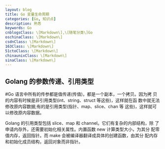 ```yaml
---
layout: blog
title: Go 变量生命周期
categories: [Go, 知识点]
description: 熟悉
keywords: Go
cnblogsClass: \[Markdown\],\[随笔分类\]Go
oschinaClass: \[Markdown\]
csdnClass: \[Markdown\]
163Class: \[Markdown\]
51ctoClass: \[Markdown\]
chinaunixClass: \[Markdown\]
sinaClass: \[Markdown\]
---
```


## Golang 的参数传递、引用类型
#Go  语言中所有的传参都是值传递(传值)，都是一个副本，一个拷贝。因为拷 贝的内容有时候是非引用类型(int、string、struct 等这些)，这样就在函 数中就无法修改原内容数据;有的是引用类型(指针、map、slice、chan 等 这些)，这样就可以修改原内容数据。

Golang 的引用类型包括 slice、map 和 channel。它们有复杂的内部结构，除 了申请内存外，还需要初始化相关属性。内置函数 new 计算类型大小，为其分 配零值内存，返回指针。而 make 会被编译器翻译成具体的创建函数，由其分 配内存和初始化成员结构，返回对象而非指针。